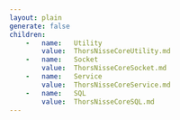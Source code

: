 ```yaml
---
layout: plain
generate: false
children:
    -   name:   Utility
        value:  ThorsNisseCoreUtility.md
    -   name:   Socket
        value:  ThorsNisseCoreSocket.md
    -   name:   Service
        value:  ThorsNisseCoreService.md
    -   name:   SQL
        value:  ThorsNisseCoreSQL.md
---
```

